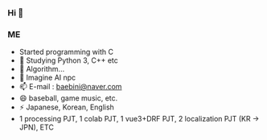 ### Hi 👋

### ME

- Started programming with C
- 🔭 Studying Python 3, C++ etc
- 🤔 Algorithm...
- 💬 Imagine AI npc
- 📫 E-mail : baebini@naver.com
- 😄 baseball, game music, etc.
- ⚡ Japanese, Korean, English
- 1 processing PJT, 1 colab PJT, 1 vue3+DRF PJT, 2 localization PJT (KR -> JPN), ETC
